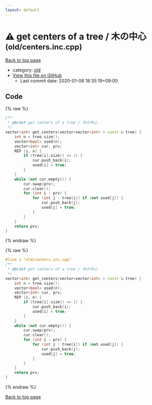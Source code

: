 ```yaml
---
layout: default
---
```


<!-- mathjax config similar to math.stackexchange -->
<script type="text/javascript" async
  src="https://cdnjs.cloudflare.com/ajax/libs/mathjax/2.7.5/MathJax.js?config=TeX-MML-AM_CHTML">
</script>
<script type="text/x-mathjax-config">
  MathJax.Hub.Config({
    TeX: { equationNumbers: { autoNumber: "AMS" }},
    tex2jax: {
      inlineMath: [ ['$','$'] ],
      processEscapes: true
    },
    "HTML-CSS": { matchFontHeight: false },
    displayAlign: "left",
    displayIndent: "2em"
  });
</script>

<script type="text/javascript" src="https://cdnjs.cloudflare.com/ajax/libs/jquery/3.4.1/jquery.min.js"></script>
<script src="https://cdn.jsdelivr.net/npm/jquery-balloon-js@1.1.2/jquery.balloon.min.js" integrity="sha256-ZEYs9VrgAeNuPvs15E39OsyOJaIkXEEt10fzxJ20+2I=" crossorigin="anonymous"></script>
<script type="text/javascript" src="../../assets/js/copy-button.js"></script>
<link rel="stylesheet" href="../../assets/css/copy-button.css" />


# :warning: get centers of a tree / 木の中心 <small>(old/centers.inc.cpp)</small>

<a href="../../index.html">Back to top page</a>

* category: <a href="../../index.html#149603e6c03516362a8da23f624db945">old</a>
* <a href="{{ site.github.repository_url }}/blob/master/old/centers.inc.cpp">View this file on GitHub</a>
    - Last commit date: 2020-01-08 18:35:19+09:00




## Code

<a id="unbundled"></a>
{% raw %}
```cpp
/**
 * @brief get centers of a tree / 木の中心
 */
vector<int> get_centers(vector<vector<int> > const & tree) {
    int n = tree.size();
    vector<bool> used(n);
    vector<int> cur, prv;
    REP (i, n) {
        if (tree[i].size() <= 1) {
            cur.push_back(i);
            used[i] = true;
        }
    }
    while (not cur.empty()) {
        cur.swap(prv);
        cur.clear();
        for (int i : prv) {
            for (int j : tree[i]) if (not used[j]) {
                cur.push_back(j);
                used[j] = true;
            }
        }
    }
    return prv;
}

```
{% endraw %}

<a id="bundled"></a>
{% raw %}
```cpp
#line 1 "old/centers.inc.cpp"
/**
 * @brief get centers of a tree / 木の中心
 */
vector<int> get_centers(vector<vector<int> > const & tree) {
    int n = tree.size();
    vector<bool> used(n);
    vector<int> cur, prv;
    REP (i, n) {
        if (tree[i].size() <= 1) {
            cur.push_back(i);
            used[i] = true;
        }
    }
    while (not cur.empty()) {
        cur.swap(prv);
        cur.clear();
        for (int i : prv) {
            for (int j : tree[i]) if (not used[j]) {
                cur.push_back(j);
                used[j] = true;
            }
        }
    }
    return prv;
}

```
{% endraw %}

<a href="../../index.html">Back to top page</a>

